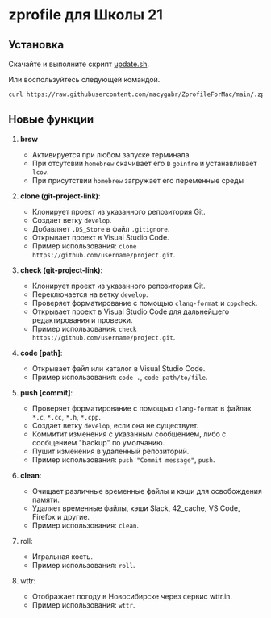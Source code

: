 # zprofile для Школы 21

## Установка
Скачайте и выполните скрипт [update.sh](https://github.com/macygabr/ZprofileForMac/blob/main/update.sh).

Или воспользуйтесь следующей командой.
```bash
curl https://raw.githubusercontent.com/macygabr/ZprofileForMac/main/.zprofile > ~/.zprofile
```

## Новые функции

1. **brsw**
   - Активируется при любом запуске терминала
   - При отсутсвии `homebrew` скачивает его в `goinfre` и устанавливает `lcov`.
   - При присутствии `homebrew` загружает его переменные среды
2. **clone (git-project-link)**:
   - Клонирует проект из указанного репозитория Git.
   - Создает ветку `develop`.
   - Добавляет `.DS_Store` в файл `.gitignore`.
   - Открывает проект в Visual Studio Code.
   - Пример использования: `clone https://github.com/username/project.git`.

3. **check (git-project-link)**:
   - Клонирует проект из указанного репозитория Git.
   - Переключается на ветку `develop`.
   - Проверяет форматирование с помощью `clang-format` и `cppcheck`.
   - Открывает проект в Visual Studio Code для дальнейшего редактирования и проверки.
   - Пример использования: `check https://github.com/username/project.git`.

4. **code [path]**:
   - Открывает файл или каталог в Visual Studio Code.
   - Пример использования: `code .`, `code path/to/file`.

5. **push [commit]**:
   - Проверяет форматирование с помощью `clang-format` в файлах `*.c`, `*.cc`, `*.h`, `*.cpp`.
   - Создает ветку `develop`, если она не существует.
   - Коммитит изменения с указанным сообщением, либо с сообщением "backup" по умолчанию.
   - Пушит изменения в удаленный репозиторий.
   - Пример использования: `push "Commit message"`, `push`.

6. **clean**:
   - Очищает различные временные файлы и кэши для освобождения памяти.
   - Удаляет временные файлы, кэши Slack, 42_cache, VS Code, Firefox и другие.
   - Пример использования: `clean`.
7. roll:
   - Игральная кость.
   - Пример использования: `roll`.
8. wttr:
   - Отображает погоду в Новосибирске через сервис wttr.in.
   - Пример использования: `wttr`.
